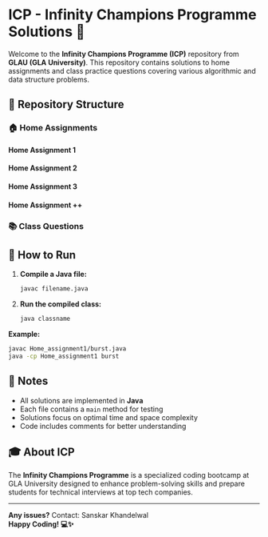 # ICP - Infinity Champions Programme Solutions 🚀

Welcome to the **Infinity Champions Programme (ICP)** repository from **GLAU (GLA University)**. This repository contains solutions to home assignments and class practice questions covering various algorithmic and data structure problems.

## 📁 Repository Structure

### 🏠 Home Assignments

#### **Home Assignment 1**


#### **Home Assignment 2**


#### **Home Assignment 3**

#### **Home Assignment ++**

### 📚 Class Questions

## 🔧 How to Run

1. **Compile a Java file:**
   ```bash
   javac filename.java
   ```

2. **Run the compiled class:**
   ```bash
   java classname
   ```

**Example:**
```bash
javac Home_assignment1/burst.java
java -cp Home_assignment1 burst
```

## 📝 Notes

- All solutions are implemented in **Java**
- Each file contains a `main` method for testing
- Solutions focus on optimal time and space complexity
- Code includes comments for better understanding

## 🎓 About ICP

The **Infinity Champions Programme** is a specialized coding bootcamp at GLA University designed to enhance problem-solving skills and prepare students for technical interviews at top tech companies.

---
**Any issues?** Contact: Sanskar Khandelwal
<br>
**Happy Coding! 💻✨**